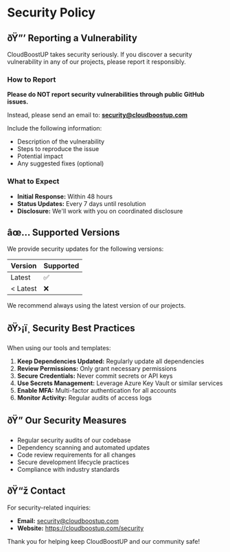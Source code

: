 ﻿# Security Policy

## ðŸ”’ Reporting a Vulnerability

CloudBoostUP takes security seriously. If you discover a security vulnerability in any of our projects, please report it responsibly.

### How to Report

**Please do NOT report security vulnerabilities through public GitHub issues.**

Instead, please send an email to: **security@cloudboostup.com**

Include the following information:
- Description of the vulnerability
- Steps to reproduce the issue
- Potential impact
- Any suggested fixes (optional)

### What to Expect

- **Initial Response:** Within 48 hours
- **Status Updates:** Every 7 days until resolution
- **Disclosure:** We'll work with you on coordinated disclosure

## âœ… Supported Versions

We provide security updates for the following versions:

| Version | Supported          |
| ------- | ------------------ |
| Latest  | :white_check_mark: |
| < Latest| :x:                |

We recommend always using the latest version of our projects.

## ðŸ›¡ï¸ Security Best Practices

When using our tools and templates:

1. **Keep Dependencies Updated:** Regularly update all dependencies
2. **Review Permissions:** Only grant necessary permissions
3. **Secure Credentials:** Never commit secrets or API keys
4. **Use Secrets Management:** Leverage Azure Key Vault or similar services
5. **Enable MFA:** Multi-factor authentication for all accounts
6. **Monitor Activity:** Regular audits of access logs

## ðŸ” Our Security Measures

- Regular security audits of our codebase
- Dependency scanning and automated updates
- Code review requirements for all changes
- Secure development lifecycle practices
- Compliance with industry standards

## ðŸ“ž Contact

For security-related inquiries:
- **Email:** security@cloudboostup.com
- **Website:** https://cloudboostup.com/security

Thank you for helping keep CloudBoostUP and our community safe!
